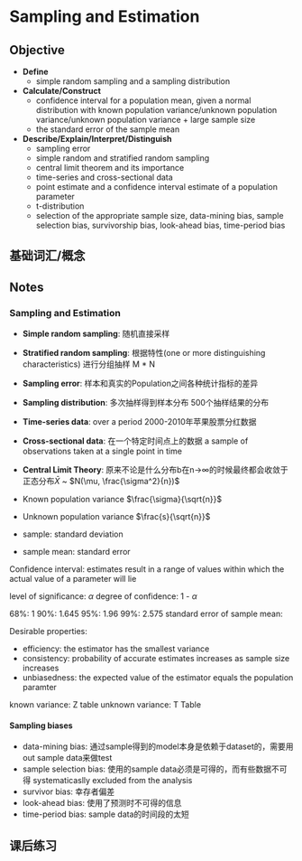 
# Sampling and Estimation

## Objective

* **Define**
    * simple random sampling and a sampling distribution
* **Calculate/Construct**
    * confidence interval for a population mean, given a normal distribution with known population variance/unknown population variance/unknown population variance + large sample size
    * the standard error of the sample mean
* **Describe/Explain/Interpret/Distinguish** 
    * sampling error
    * simple random and stratified random sampling
    * central limit theorem and its importance
    * time-series and cross-sectional data
    * point estimate and a confidence interval estimate of a population parameter
    * t-distribution
    * selection of the appropriate sample size, data-mining bias, sample selection bias, survivorship bias, look-ahead bias, time-period bias


## 基础词汇/概念

## Notes

### Sampling and Estimation
* **Simple random sampling**: 随机直接采样
* **Stratified random sampling**: 根据特性(one or more distinguishing characteristics) 进行分组抽样 M * N 
* **Sampling error**: 样本和真实的Population之间各种统计指标的差异 
* **Sampling distribution**: 多次抽样得到样本分布 500个抽样结果的分布
* **Time-series data**: over a period 2000-2010年苹果股票分红数据 
* **Cross-sectional data**: 在一个特定时间点上的数据 a sample of observations taken at a single point in time
* **Central Limit Theory**: 原来不论是什么分布b在n->$\infty$的时候最终都会收敛于正态分布$\bar{X}$ ~ $N(\mu, \frac{\sigma^2}{n})$


* Known population variance $\frac{\sigma}{\sqrt{n}}$
* Unknown population variance $\frac{s}{\sqrt{n}}$

* sample: standard deviation 
* sample mean: standard error


Confidence interval: estimates result in a range of values within which the actual value of a parameter will lie

level of significance: $\alpha$
degree of confidence: 1 - $\alpha$

68%: 1
90%: 1.645
95%: 1.96
99%: 2.575
standard error of sample mean: 

Desirable properties:

* efficiency: the estimator has the smallest variance
* consistency: probability of accurate estimates increases as sample size increases
* unbiasedness: the expected value of the estimator equals the population paramter


known variance: Z table
unknown variance: T Table


#### Sampling biases
* data-mining bias: 通过sample得到的model本身是依赖于dataset的，需要用out sample data来做test
* sample selection bias: 使用的sample data必须是可得的，而有些数据不可得 systematicaslly excluded from the analysis
* survivor bias: 幸存者偏差
* look-ahead bias: 使用了预测时不可得的信息
* time-period bias: sample data的时间段的太短 

## 课后练习